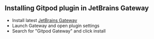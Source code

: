 ## Installing Gitpod plugin in JetBrains Gateway

- Install latest [JetBrains Gateway](https://www.jetbrains.com/remote-development/gateway/)
- Launch Gateway and open plugin settings
- Search for "Gitpod Gateway" and click install
